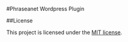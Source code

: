 #Phraseanet Wordpress Plugin

##License

This project is licensed under the [MIT license](http://opensource.org/licenses/MIT).
